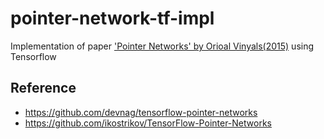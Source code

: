 # pointer-network-tf-impl

Implementation of paper ['Pointer Networks' by Orioal Vinyals(2015)](https://arxiv.org/pdf/1506.03134.pdf) using Tensorflow

## Reference 
* https://github.com/devnag/tensorflow-pointer-networks
* https://github.com/ikostrikov/TensorFlow-Pointer-Networks 

